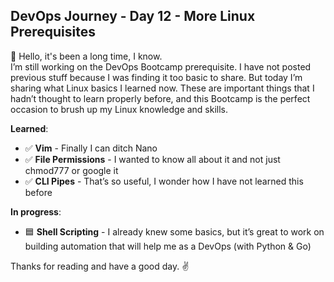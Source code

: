 ## DevOps Journey - Day 12 - More Linux Prerequisites

👋 Hello, it's been a long time, I know.   
I’m still working on the DevOps Bootcamp prerequisite. I have not posted previous stuff because I was finding it too basic to share. But today I’m sharing what Linux basics I learned now. These are important things that I hadn’t thought to learn properly before, and this Bootcamp is the perfect occasion to brush up my Linux knowledge and skills.

**Learned**:  
- ✅ **Vim** - Finally I can ditch Nano
- ✅ **File Permissions** - I wanted to know all about it and not just chmod777 or google it
- ✅ **CLI Pipes** - That’s so useful, I wonder how I have not learned this before 

**In progress**: 
- 🟦 **Shell Scripting** - I already knew some basics, but it’s great to work on building automation that will help me as a DevOps (with Python & Go)

Thanks for reading and have a good day. ✌️
